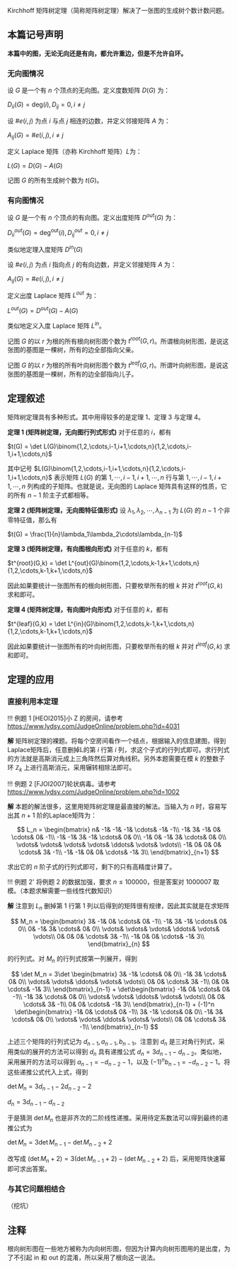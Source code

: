Kirchhoff 矩阵树定理（简称矩阵树定理）解决了一张图的生成树个数计数问题。

## 本篇记号声明

**本篇中的图，无论无向还是有向，都允许重边，但是不允许自环。**

### 无向图情况

设 $G$ 是一个有 $n$ 个顶点的无向图。定义度数矩阵 $D(G)$ 为：

$D_{ii}(G) = \mathrm{deg}(i), D_{ij} = 0, i\neq j$ 

设 $\#e(i,j)$ 为点 $i$ 与点 $j$ 相连的边数，并定义邻接矩阵 $A$ 为：

$A_{ij}(G)=\#e(i,j), i\neq j$ 

定义 Laplace 矩阵（亦称 Kirchhoff 矩阵）$L$为：

$L(G) = D(G) - A(G)$

记图 $G$ 的所有生成树个数为 $t(G)$。

### 有向图情况

设 $G$ 是一个有 $n$ 个顶点的有向图。定义出度矩阵 $D^{out}(G)$ 为：

$D^{out}_{ii}(G) = \mathrm{deg^{out}}(i), D^{out}_{ij} = 0, i\neq j$ 

类似地定理入度矩阵 $D^{in}(G)$

设 $\#e(i,j)$ 为点 $i$ 指向点 $j$ 的有向边数，并定义邻接矩阵 $A$ 为：

$A_{ij}(G)=\#e(i,j), i\neq j$ 

定义出度 Laplace 矩阵 $L^{out}$ 为：

$L^{out}(G) = D^{out}(G) - A(G)$

类似地定义入度 Laplace 矩阵 $L^{in}$。

记图 $G$ 的以 $r$ 为根的所有根向树形图个数为 $t^{root}(G,r)$。所谓根向树形图，是说这张图的基图是一棵树，所有的边全部指向父亲。

记图 $G$ 的以 $r$ 为根的所有叶向树形图个数为 $t^{leaf}(G,r)$。所谓叶向树形图，是说这张图的基图是一棵树，所有的边全部指向儿子。

## 定理叙述

矩阵树定理具有多种形式。其中用得较多的是定理 1、定理 3 与定理 4。

**定理 1 (矩阵树定理，无向图行列式形式)** 对于任意的 $i$，都有

$t(G) = \det L(G)\binom{1,2,\cdots,i-1,i+1,\cdots,n}{1,2,\cdots,i-1,i+1,\cdots,n}$

其中记号 $L(G)\binom{1,2,\cdots,i-1,i+1,\cdots,n}{1,2,\cdots,i-1,i+1,\cdots,n}$ 表示矩阵 $L(G)$ 的第 $1,\cdots,i-1,i+1,\cdots,n$ 行与第 $1,\cdots,i-1,i+1,\cdots,n$ 列构成的子矩阵。也就是说，无向图的 Laplace 矩阵具有这样的性质，它的所有 $n-1$ 阶主子式都相等。

**定理 2 (矩阵树定理，无向图特征值形式)** 设 $\lambda_1, \lambda_2, \cdots, \lambda_{n-1}$ 为 $L(G)$ 的 $n - 1$ 个非零特征值，那么有

$t(G) = \frac{1}{n}\lambda_1\lambda_2\cdots\lambda_{n-1}$

**定理 3 (矩阵树定理，有向图根向形式)** 对于任意的 $k$，都有

$t^{root}(G,k) = \det L^{out}(G)\binom{1,2,\cdots,k-1,k+1,\cdots,n}{1,2,\cdots,k-1,k+1,\cdots,n}$

因此如果要统计一张图所有的根向树形图，只要枚举所有的根 $k$ 并对 $t^{root}(G,k)$ 求和即可。

**定理 4 (矩阵树定理，有向图叶向形式)** 对于任意的 $k$，都有

$t^{leaf}(G,k) = \det L^{in}(G)\binom{1,2,\cdots,k-1,k+1,\cdots,n}{1,2,\cdots,k-1,k+1,\cdots,n}$

因此如果要统计一张图所有的叶向树形图，只要枚举所有的根 $k$ 并对 $t^{leaf}(G,k)$ 求和即可。

## 定理的应用

### 直接利用本定理

!!! 例题 1
    [HEOI2015]小 Z 的房间，请参考<https://www.lydsy.com/JudgeOnline/problem.php?id=4031>

**解** 矩阵树定理的裸题。将每个空房间看作一个结点，根据输入的信息建图，得到Laplace矩阵后，任意删掉L的第 $i$ 行第 $i$ 列，求这个子式的行列式即可。求行列式的方法就是高斯消元成上三角阵然后算对角线积。另外本题需要在模 $k$ 的整数子环 $\mathbb{Z}_k$ 上进行高斯消元，采用辗转相除法即可。

!!! 例题 2
    [FJOI2007]轮状病毒。请参考<https://www.lydsy.com/JudgeOnline/problem.php?id=1002>

**解** 本题的解法很多，这里用矩阵树定理是最直接的解法。当输入为 $n$ 时，容易写出其 $n+1$ 阶的Laplace矩阵为：

$$
L_n = \begin{bmatrix}
n&	-1&	-1&	-1&	\cdots&	-1&	-1\\
-1&	3&	-1&	0&	\cdots&	0&	-1\\
-1&	-1&	3&	-1&	\cdots&	0&	0\\
-1&	0&	-1&	3&	\cdots&	0&	0\\
\vdots&	\vdots&	\vdots&	\vdots&	\ddots&	\vdots&	\vdots\\
-1&	0&	0&	0&	\cdots&	3&	-1\\
-1&	-1&	0&	0&	\cdots&	-1&	3\\
\end{bmatrix}_{n+1}
$$

求出它的 $n$ 阶子式的行列式即可，剩下的只有高精度计算了。

!!! 例题 2'
    将例题 2 的数据加强，要求 $n\leq 100000$，但是答案对 1000007 取模。（本题求解需要一些线性代数知识）

**解** 注意到 $L_n$ 删掉第 1 行第 1 列以后得到的矩阵很有规律，因此其实就是在求矩阵

$$
M_n = \begin{bmatrix}
3&	-1&	0&	\cdots&	0&	-1\\
-1&	3&	-1&	\cdots&	0&	0\\
0&	-1&	3&	\cdots&	0&	0\\
\vdots&	\vdots&	\vdots&	\ddots&	\vdots&	\vdots\\
0&	0&	0&	\cdots&	3&	-1\\
-1&	0&	0&	\cdots&	-1&	3\\
\end{bmatrix}_{n}
$$

的行列式。对 $M_n$ 的行列式按第一列展开，得到

$$
\det M_n = 3\det \begin{bmatrix}
3&	-1&	\cdots&	0&	0\\
-1&	3&	\cdots&	0&	0\\
\vdots&	\vdots&	\ddots&	\vdots&	\vdots\\
0&	0&	\cdots&	3&	-1\\
0&	0&	\cdots&	-1&	3\\
\end{bmatrix}_{n-1} + \det\begin{bmatrix}
-1&	0&	\cdots&	0&	-1\\
-1&	3&	\cdots&	0&	0\\
\vdots&	\vdots&	\ddots&	\vdots&	\vdots\\
0&	0&	\cdots&	3&	-1\\
0&	0&	\cdots&	-1&	3\\
\end{bmatrix}_{n-1} + (-1)^n \det\begin{bmatrix}
-1&	0&	\cdots&	0&	-1\\
3&	-1&	\cdots&	0&	0\\
-1&	3&	\cdots&	0&	0\\
\vdots&	\vdots&	\ddots&	\vdots&	\vdots\\
0&	0&	\cdots&	3&	-1\\
\end{bmatrix}_{n-1}
$$

上述三个矩阵的行列式记为 $d_{n-1}, a_{n-1}, b_{n-1}$。注意到 $d_n$ 是三对角行列式，采用类似的展开的方法可以得到 $d_n$ 具有递推公式 $d_n=3d_{n-1}-d_{n-2}$。类似地，采用展开的方法可以得到 $a_{n-1}=-d_{n-2}-1$，以及 $(-1)^n b_{n-1}=-d_{n-2}-1$。将这些递推公式代入上式，得到

$\det M_n = 3d_{n-1}-2d_{n-2}-2$

$d_n = 3d_{n-1}-d_{n-2}$

于是猜测 $\det M_n$ 也是非齐次的二阶线性递推。采用待定系数法可以得到最终的递推公式为

$\det M_n = 3\det M_{n-1} - \det M_{n-2} + 2$

改写成 $(\det M_n+2) = 3(\det M_{n-1}+2) - (\det M_{n-2} + 2)$ 后，采用矩阵快速幂即可求出答案。

### 与其它问题相结合

（挖坑）

## 注释

根向树形图在一些地方被称为内向树形图，但因为计算内向树形图用的是出度，为了不引起 in 和 out 的混淆，所以采用了根向这一说法。
